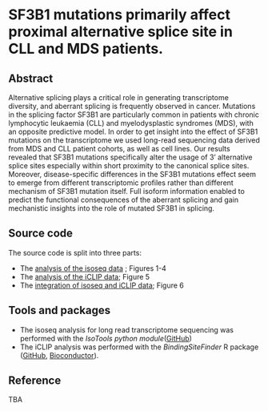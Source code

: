 # SF3B1 mutations primarily affect proximal alternative splice site in CLL and MDS patients.

## Abstract

Alternative splicing plays a critical role in generating transcriptome diversity, and aberrant splicing is frequently observed in cancer. Mutations in the splicing factor SF3B1 are particularly common in patients with chronic lymphocytic leukaemia (CLL) and myelodysplastic syndromes (MDS), with an opposite predictive model. In order to get insight into the effect of SF3B1 mutations on the transcriptome we used long-read sequencing data derived from MDS and CLL patient cohorts, as well as cell lines. Our results revealed that SF3B1 mutations specifically alter the usage of 3’ alternative splice sites especially within short proximity to the canonical splice sites. Moreover, disease-specific differences in the SF3B1 mutations effect seem to emerge from different transcriptomic profiles rather than different mechanism of SF3B1 mutation itself. Full isoform information enabled to predict the functional consequences of the aberrant splicing and gain mechanistic insights into the role of mutated SF3B1 in splicing.

## Source code

The source code is split into three parts:

* The [analysis of the isoseq data](https://github.com/ZarnackGroup/go_long2023/tree/main/1%20Isoseq%20Analysis) ; Figures 1-4
* The [analysis of the iCLIP data](https://github.com/ZarnackGroup/go_long2023/tree/main/2%20Binding%20Site%20Analysis); Figure 5
* The [integration of isoseq and iCLIP data](https://github.com/ZarnackGroup/go_long2023/tree/main/3%20Integration%20Analysis); Figure 6

## Tools and packages

* The isoseq analysis for long read transcriptome sequencing was performed with the *IsoTools python module*([GitHub](https://github.com/MatthiasLienhard/isotools))
* The iCLIP analysis was performed with the *BindingSiteFinder* R package ([GitHub](https://github.com/ZarnackGroup/BindingSiteFinder), [Bioconductor](https://www.bioconductor.org/packages/release/bioc/html/BindingSiteFinder.html)).

## Reference
TBA
